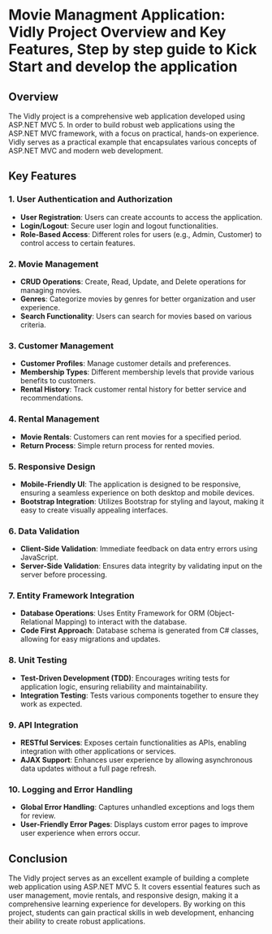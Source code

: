 # Movie Managment Application: Vidly Project Overview and Key Features, Step by step guide to Kick Start and develop the application

## Overview

The Vidly project is a comprehensive web application developed using ASP.NET MVC 5. In order to build robust web applications using the ASP.NET MVC framework, with a focus on practical, hands-on experience. Vidly serves as a practical example that encapsulates various concepts of ASP.NET MVC and modern web development.

## Key Features

### 1. **User Authentication and Authorization**
   - **User Registration**: Users can create accounts to access the application.
   - **Login/Logout**: Secure user login and logout functionalities.
   - **Role-Based Access**: Different roles for users (e.g., Admin, Customer) to control access to certain features.

### 2. **Movie Management**
   - **CRUD Operations**: Create, Read, Update, and Delete operations for managing movies.
   - **Genres**: Categorize movies by genres for better organization and user experience.
   - **Search Functionality**: Users can search for movies based on various criteria.

### 3. **Customer Management**
   - **Customer Profiles**: Manage customer details and preferences.
   - **Membership Types**: Different membership levels that provide various benefits to customers.
   - **Rental History**: Track customer rental history for better service and recommendations.

### 4. **Rental Management**
   - **Movie Rentals**: Customers can rent movies for a specified period.
   - **Return Process**: Simple return process for rented movies.

### 5. **Responsive Design**
   - **Mobile-Friendly UI**: The application is designed to be responsive, ensuring a seamless experience on both desktop and mobile devices.
   - **Bootstrap Integration**: Utilizes Bootstrap for styling and layout, making it easy to create visually appealing interfaces.

### 6. **Data Validation**
   - **Client-Side Validation**: Immediate feedback on data entry errors using JavaScript.
   - **Server-Side Validation**: Ensures data integrity by validating input on the server before processing.

### 7. **Entity Framework Integration**
   - **Database Operations**: Uses Entity Framework for ORM (Object-Relational Mapping) to interact with the database.
   - **Code First Approach**: Database schema is generated from C# classes, allowing for easy migrations and updates.

### 8. **Unit Testing**
   - **Test-Driven Development (TDD)**: Encourages writing tests for application logic, ensuring reliability and maintainability.
   - **Integration Testing**: Tests various components together to ensure they work as expected.

### 9. **API Integration**
   - **RESTful Services**: Exposes certain functionalities as APIs, enabling integration with other applications or services.
   - **AJAX Support**: Enhances user experience by allowing asynchronous data updates without a full page refresh.

### 10. **Logging and Error Handling**
   - **Global Error Handling**: Captures unhandled exceptions and logs them for review.
   - **User-Friendly Error Pages**: Displays custom error pages to improve user experience when errors occur.



## Conclusion

The Vidly project serves as an excellent example of building a complete web application using ASP.NET MVC 5. It covers essential features such as user management, movie rentals, and responsive design, making it a comprehensive learning experience for developers. By working on this project, students can gain practical skills in web development, enhancing their ability to create robust applications.